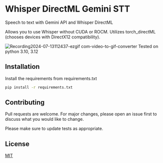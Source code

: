 # Whisper DirectML Gemini STT
 Speech to text with Gemini API and Whisper DirectML

 Allows you to use Whisper without CUDA or ROCM.
 Utilizes torch_directML (chooses devices with DirectX12 compatibility).

![Recording2024-07-13112437-ezgif com-video-to-gif-converter](https://github.com/user-attachments/assets/83c23680-48da-407e-b403-484edfb388d2)
Tested on python 3.10, 3.12

## Installation

Install the requirements from requirements.txt

```bash
pip install -r requirements.txt
```

## Contributing

Pull requests are welcome. For major changes, please open an issue first
to discuss what you would like to change.

Please make sure to update tests as appropriate.

## License

[MIT](https://choosealicense.com/licenses/mit/)
